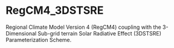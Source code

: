 # RegCM4_3DSTSRE
Regional Climate Model Version 4 (RegCM4) coupling with the 3-Dimensional Sub-grid terrain Solar Radiative Effect (3DSTSRE) Parameterization Scheme.
